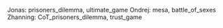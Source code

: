 Jonas: prisoners_dilemma, ultimate_game
Ondrej: mesa, battle_of_sexes
Zhanning: CoT_prisoners_dilemma, trust_game
